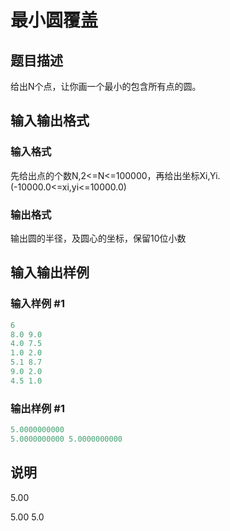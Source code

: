 # 最小圆覆盖

## 题目描述

给出N个点，让你画一个最小的包含所有点的圆。

## 输入输出格式

### 输入格式

先给出点的个数N,2<=N<=100000，再给出坐标Xi,Yi.(-10000.0<=xi,yi<=10000.0) 

### 输出格式

输出圆的半径，及圆心的坐标，保留10位小数

## 输入输出样例

### 输入样例 #1

```cpp
6
8.0 9.0
4.0 7.5
1.0 2.0
5.1 8.7
9.0 2.0
4.5 1.0
```


### 输出样例 #1

```cpp
5.0000000000
5.0000000000 5.0000000000
```


## 说明

5.00

5.00 5.0

